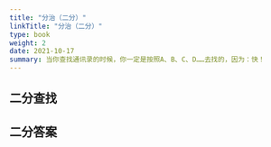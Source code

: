 ```yaml
---
title: "分治（二分）"
linkTitle: "分治（二分）"
type: book
weight: 2
date: 2021-10-17
summary: 当你查找通讯录的时候，你一定是按照A、B、C、D……去找的，因为：快！
---
```


## 二分查找

## 二分答案

